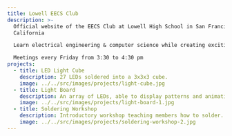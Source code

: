 ```yaml
---
title: Lowell EECS Club
description: >-
  Official website of the EECS Club at Lowell High School in San Francisco,
  California

  Learn electrical engineering & computer science while creating exciting projects

  Meetings every Friday from 3:30 to 4:30 pm
projects:
  - title: LED Light Cube
    description: 27 LEDs soldered into a 3x3x3 cube.
    image: ../../src/images/projects/light-cube.jpg
  - title: Light Board
    description: An array of LEDs, able to display patterns and animations.
    image: ../../src/images/projects/light-board-1.jpg
  - title: Soldering Workshop
    description: Introductory workshop teaching members how to solder.
    image: ../../src/images/projects/soldering-workshop-2.jpg
---
```

